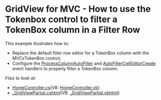 # GridView for MVC - How to use the Tokenbox control to filter a TokenBox column in a Filter Row

This example illustrates how to:  
- Replace the default filter row editor for a TokenBox column with the MVCxTokenBox control;  
- Configure the [ProcessColumnAutoFilter](https://docs.devexpress.com/AspNet/DevExpress.Web.Mvc.GridViewSettings.ProcessColumnAutoFilter) and [AutoFilterCellEditorCreate](https://docs.devexpress.com/AspNet/DevExpress.Web.Mvc.GridViewSettings.AutoFilterCellEditorCreate) event handlers to properly filter a TokenBox column.

<!-- default file list --> 
*Files to look at*:

* [HomeController.cs](./CS/WebApplication1/Controllers/HomeController.cs)(VB: [HomeController.vb](./VB/WebApplication1/Controllers/HomeController.vb))
* [_GridViewPartial.cshtml](./CS/WebApplication1/Views/Home/_GridViewPartial.cshtml)(VB: [_GridViewPartial.vbhtml](./VB/WebApplication1/Views/Home/_GridViewPartial.vbhtml))

<!-- default file list end -->


